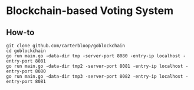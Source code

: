 # Blockchain-based Voting System

## How-to

```shell
git clone github.com/carterbloop/goblockchain
cd goblockchain
go run main.go -data-dir tmp -server-port 8080 -entry-ip localhost -entry-port 8081
go run main.go -data-dir tmp2 -server-port 8081 -entry-ip localhost -entry-port 8080
go run main.go -data-dir tmp3 -server-port 8082 -entry-ip localhost -entry-port 8081
```
